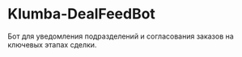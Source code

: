 # Klumba-DealFeedBot

Бот для уведомления подразделений и согласования заказов на ключевых этапах сделки. 
